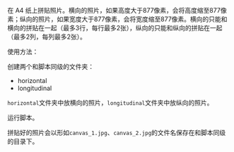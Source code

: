 在 A4 纸上拼贴照片。横向的照片，如果高度大于877像素，会将高度缩至877像素；纵向的照片，如果宽度大于877像素，会将宽度缩至877像素。横向的只能和横向的拼贴在一起（最多3行，每行最多2张），纵向的只能和纵向的拼贴在一起（最多2列，每列最多2张）。

使用方法：

创建两个和脚本同级的文件夹：

- horizontal
- longitudinal

`horizontal`文件夹中放横向的照片，`longitudinal`文件夹中放纵向的照片。

运行脚本。

拼贴好的照片会以形如`canvas_1.jpg`、`canvas_2.jpg`的文件名保存在和脚本同级的目录下。